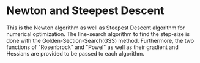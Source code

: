 # Newton and Steepest Descent
This is the Newton algorithm as well as Steepest Descent algorithm for numerical optimization. The line-search algorithm to find the step-size is done with the Golden-Section-Search(GSS) method.
Furthermore, the two functions of "Rosenbrock" and "Powel" as well as their gradient and Hessians are provided to be passed to each algorithm.
